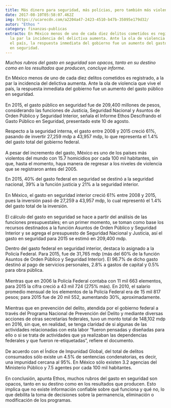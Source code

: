 ```yaml
---
title: Más dinero para seguridad, más polícias, pero también más violencia
date: 2017-08-10T05:58:07.462Z
img: https://ucarecdn.com/a2204a47-2423-4510-b47b-35095e179d32/
autor: "Ethos "
category: finanzas-publicas
extracto: En México menos de uno de cada diez delitos cometidos es registrado, a
  la par la incidencia del delictiva aumenta. Ante la ola de violencia que vive
  el país, la respuesta inmediata del gobierno fue un aumento del gasto público
  en seguridad.
---
```

*Muchos rubros del gasto en seguridad son opacos, tanto en su destino como en los resultados que producen, concluye informe.*

En México menos de uno de cada diez delitos cometidos es registrado, a la par la incidencia del delictiva aumenta. Ante la ola de violencia que vive el país, la respuesta inmediata del gobierno fue un aumento del gasto público en seguridad.\
\
En 2015, el gasto público en seguridad fue de 209,400 millones de pesos, considerando las funciones de Justicia, Seguridad Nacional y Asuntos de Orden Público y Seguridad Interior, señala el Informe Ethos Descifrando el Gasto Público en Seguridad, presentado este 10 de agosto.

Respecto a la seguridad interna, el gasto entre 2008 y 2015 creció 61%, pasando de invertir 27,259 mdp a 43,957 mdp, lo que representa el 1.4% del gasto total del gobierno federal.\
\
A pesar del incremento del gasto, México es uno de los países más violentos del mundo con 15.7 homicidios por cada 100 mil habitantes, sin que, hasta el momento, haya manera de regresar a los niveles de violencia que se registraron antes del 2005.

En 2015, 40% del gasto federal en seguridad se destinó a la seguridad nacional, 39% a la función justicia y 21% a la seguridad interior.\
\
En México, el gasto en seguridad interior creció 61% entre 2008 y 2015, pues la inversión pasó de 27,259 a 43,957 mdp, lo cual representó el 1.4% del gasto total de la inversión.\
\
El cálculo del gasto en seguridad se hace a partir del análisis de las funciones presupuestales; en un primer momento, se toman como base los recursos destinados a la función Asuntos de Orden Público y Seguridad Interior y se agrega el presupuesto de Seguridad Nacional y Justicia, así el gasto en seguridad para 2015 se estimó en 209,400 mdp.

Dentro del gasto federal en seguridad interior, destaca lo asignado a la Policía Federal. Para 2015, fue de 31,765 mdp (más del 60% de la función Asuntos de Orden Público y Seguridad Interior). El 96.7% de dicho gasto destinó al pago de servicios personales, 2.8% a gastos de capital y 0.5% para obra pública.\
\
Mientras que en 2006 la Policía Federal contaba con 11 mil 663 elementos, para 2015 la cifra creció a 43 mil 724 (275% más). En 2010, el salario promedio mensual de los elementos de la Policía Federal era de 15 mil 817 pesos; para 2015 fue de 20 mil 552, aumentando 30%, aproximadamente.\
\
Mientras que en prevención del delito, atendida por el gobierno federal a través del Programa Nacional de Prevención del Delito y mediante diversas acciones de otras secretarías federales, tuvo un monto total de 148,102 mdp en 2016, sin que, en realidad, se tenga claridad de si algunas de las actividades relacionadas con esta labor “fueron pensadas y diseñadas para ello o si se trata de actividades que ya realizaban las dependencias federales y que fueron re-etiquetadas”, refiere el documento.\
\
De acuerdo con el Índice de Impunidad Global, del total de delitos consumados sólo existe un 4.5% de sentencias condenatorias, es decir, una impunidad cercana al 95%. En México sólo existen 3.2 agencias del Ministerio Público y 7.5 agentes por cada 100 mil habitantes.\
\
En conclusión, apunta Ethos, muchos rubros del gasto en seguridad son opacos, tanto en su destino como en los resultados que producen. Esto implica que no existe información confiable sobre qué funciona y qué no, lo que debilita la toma de decisiones sobre la permanencia, eliminación o modificación de los programas.